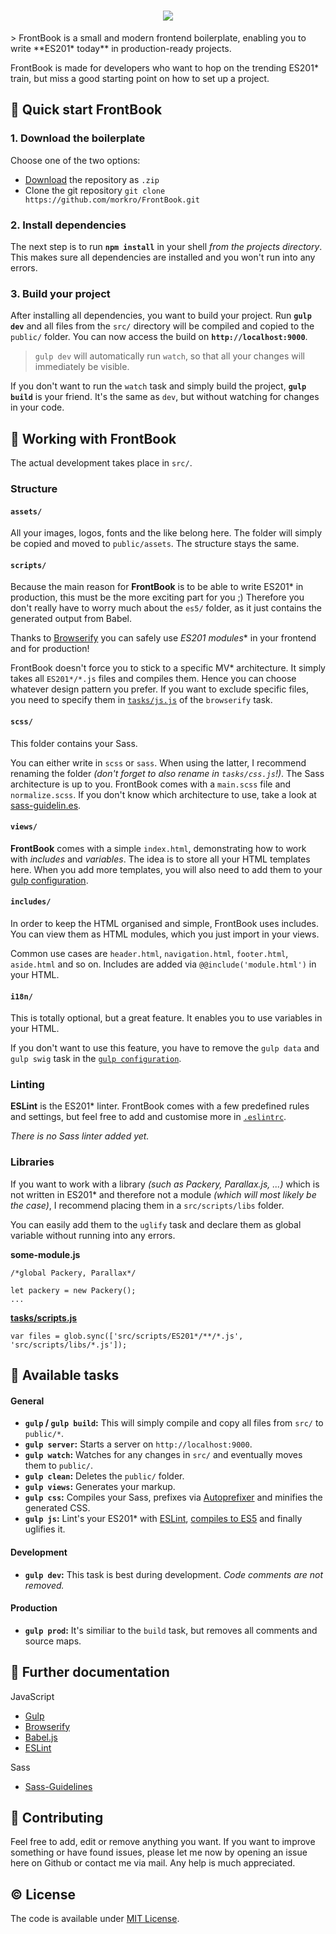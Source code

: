 <h1 align="center"><img src="https://cdn.rawgit.com/morkro/FrontBook/e1e12cea9bbdd0746c21f2f1fb991bedb32cdd7d/src/assets/logo/frontbook-type.svg"></h1>
> FrontBook is a small and modern frontend boilerplate, enabling you to write **ES201* today** in production-ready projects.

FrontBook is made for developers who want to hop on the trending ES201* train, but miss a good starting point on how to set up a project.



## :floppy_disk: Quick start FrontBook
### 1. Download the boilerplate
Choose one of the two options:

* [Download](https://github.com/morkro/FrontBook/archive/gulp.zip) the repository as `.zip`
* Clone the git repository `git clone https://github.com/morkro/FrontBook.git`

### 2. Install dependencies
The next step is to run **`npm install`** in your shell _from the projects directory_. This makes sure all dependencies are installed and you won't run into any errors.

### 3. Build your project

After installing all dependencies, you want to build your project. Run **`gulp dev`** and all files from the `src/` directory will be compiled and copied to the `public/` folder. You can now access the build on **`http://localhost:9000`**.

> `gulp dev` will automatically run `watch`, so that all your changes will immediately
be visible.

If you don't want to run the `watch` task and simply build the project, **`gulp build`** is your friend. It's the same as `dev`, but without watching for changes in your code.



## :art: Working with FrontBook

The actual development takes place in `src/`.

### Structure

#### `assets/`
All your images, logos, fonts and the like belong here. The folder will simply be copied and moved to `public/assets`. The structure stays the same.


#### `scripts/`
Because the main reason for **FrontBook** is to be able to write ES201* in production, this must be the more exciting part for you ;) Therefore you don't really have to worry much about the `es5/` folder, as it just contains the generated output from Babel.

Thanks to [Browserify](http://browserify.org/) you can safely use **ES201* modules** in your frontend and for production!

FrontBook doesn't force you to stick to a specific MV* architecture. It simply takes all `ES201*/*.js` files and compiles them. Hence you can choose whatever design pattern you prefer. If you want to exclude specific files, you need to specify them in [`tasks/js.js`](https://github.com/morkro/FrontBook/blob/gulp/tasks/scripts.js#L32) of the `browserify` task.


#### `scss/`
This folder contains your Sass.

You can either write in `scss` or `sass`. When using the latter, I recommend renaming the folder _(don't forget to also rename in `tasks/css.js`!)_.
The Sass architecture is up to you. FrontBook comes with a `main.scss` file and `normalize.scss`.  If you don't know which architecture to use, take a look at [sass-guidelin.es](http://www.sass-guidelin.es).


#### `views/`
**FrontBook** comes with a simple `index.html`, demonstrating how to work with _includes_ and _variables_. The idea is to store all your HTML templates here. When you add more templates, you will also need to add them to your [gulp configuration](https://github.com/morkro/FrontBook/tree/gulp/tasks/views.js).


#### `includes/`
In order to keep the HTML organised and simple, FrontBook uses includes. You can view them as HTML modules, which you just import in your views.

Common use cases are `header.html`, `navigation.html`, `footer.html`, `aside.html` and so on.
Includes are added via `@@include('module.html')` in your HTML.


#### `i18n/`
This is totally optional, but a great feature. It enables you to use variables in your HTML.

If you don't want to use this feature, you have to remove the `gulp data` and `gulp swig` task in the [`gulp configuration`](https://github.com/morkro/FrontBook/tree/gulp/tasks/views.js).


### Linting
**ESLint** is the ES201* linter. FrontBook comes with a few predefined rules and settings, but feel free to add and customise more in [`.eslintrc`](https://github.com/morkro/FrontBook/tree/gulp/.eslintrc).

_There is no Sass linter added yet._


### Libraries
If you want to work with a library _(such as Packery, Parallax.js, ...)_ which is not written in ES201* and therefore not a module _(which will most likely be the case)_, I recommend placing them in a `src/scripts/libs` folder.

You can easily add them to the `uglify` task and declare them as global variable without running into any errors.

**some-module.js**

```
/*global Packery, Parallax*/

let packery = new Packery();
...
```
**[tasks/scripts.js](https://github.com/morkro/FrontBook/blob/gulp/tasks/scripts.js#L28)**

```
var files = glob.sync(['src/scripts/ES201*/**/*.js', 'src/scripts/libs/*.js']);
```



## :wrench: Available tasks

#### General
- **`gulp` / `gulp build`:** This will simply compile and copy all files from `src/` to `public/*`.
- **`gulp server`:** Starts a server on `http://localhost:9000`.
- **`gulp watch`:** Watches for any changes in `src/` and eventually moves them to `public/`.
- **`gulp clean`:** Deletes the `public/` folder.
- **`gulp views`:** Generates your markup.
- **`gulp css`:** Compiles your Sass, prefixes via [Autoprefixer](https://github.com/nDmitry/grunt-autoprefixer) and minifies the generated CSS.
- **`gulp js`:** Lint's your ES201* with [ESLint](https://github.com/sindresorhus/grunt-eslint), [compiles to ES5](https://github.com/jmreidy/grunt-browserify) and finally uglifies it.

#### Development

- **`gulp dev`:** This task is best during development. _Code comments are not removed._

#### Production

- **`gulp prod`:** It's similiar to the `build` task, but removes all comments and source maps.



## :page_with_curl: Further documentation
JavaScript

- [Gulp](https://github.com/gulpjs/gulp/blob/master/docs/getting-started.md)
- [Browserify](http://browserify.org)
- [Babel.js](http://babeljs.io)
- [ESLint](http://eslint.org)

Sass

- [Sass-Guidelines](http://www.sass-guidelin.es)




## :muscle: Contributing
Feel free to add, edit or remove anything you want.
If you want to improve something or have found issues, please let me now by opening an issue here on Github or contact me via mail. Any help is much appreciated.



## :copyright: License
The code is available under [MIT License](https://github.com/morkro/FrontBook/blob/master/LICENSE).
